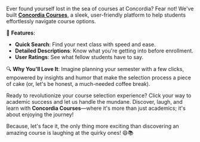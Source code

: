 Ever found yourself lost in the sea of courses at Concordia? Fear not! We've built **[Concordia Courses](https://concordia.courses)**, a sleek, user-friendly platform to help students effortlessly navigate course options.

🚀 **Features**:
- **Quick Search**: Find your next class with speed and ease.
- **Detailed Descriptions**: Know what you're getting into before enrollment.
- **User Ratings**: See what fellow students have to say.

🔍 **Why You'll Love It**:
Imagine planning your semester with a few clicks, empowered by insights and humor that make the selection process a piece of cake (or, let's be honest, a much-needed coffee break).

Ready to revolutionize your course selection experience? Click your way to academic success and let us handle the mundane. Discover, laugh, and learn with **Concordia Courses**—where it's more than just academics; it's about enjoying the journey!

Because, let's face it, the only thing more exciting than discovering an amazing course is laughing at the quirky ones! 😄📚